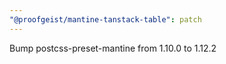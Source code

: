 ```yaml
---
"@proofgeist/mantine-tanstack-table": patch
---
```


Bump postcss-preset-mantine from 1.10.0 to 1.12.2
